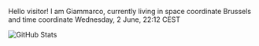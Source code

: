 Hello visitor! I am Giammarco, currently living in space coordinate Brussels and time coordinate Wednesday, 2 June, 22:12 CEST

![GitHub Stats](https://github-readme-stats.vercel.app/api?username=grcasanova)
